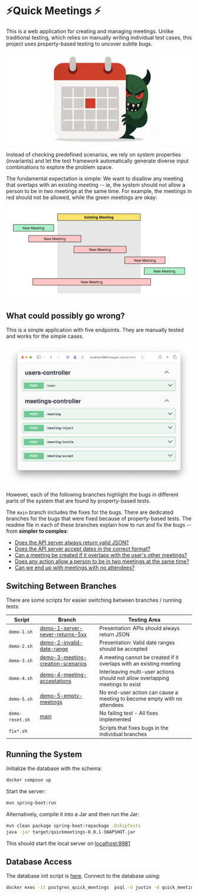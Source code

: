 # ⚡Quick Meetings ⚡

This is a web application for creating and managing meetings.
Unlike traditional testing, which relies on manually writing individual test cases, this project
uses property-based testing to uncover subtle bugs.

<img src="src/test/resources/bug.png" width="600">

Instead of checking predefined scenarios, we
rely on system properties (invariants) and let the test framework automatically generate diverse
input combinations to explore the problem space.

The fundamental expectation is simple: We want to disallow any meeting that overlaps with an
existing meeting -- ie, the system should not allow a person to be in two meetings at the same time.
For example, the meetings in red should not be allowed, while the green meetings are okay:

<img src="src/test/resources/overlap_cases.jpg" width="600">

## What could possibly go wrong?

This is a simple application with five endpoints. They are manually tested and works for the simple
cases.

<img src="src/test/resources/swagger.png" width="600">

However, each of the following branches highlight the bugs in different parts of the system that are
found by
property-based tests.

The `main` branch includes the fixes for the bugs. There are dedicated branches for the bugs that
were fixed because of property-based tests. The readme file in each of these branches explain how to
run and fix the
bugs -- from **simpler to complex**:

- [Does the API server always return valid JSON?](https://github.com/mourjo/quick-meetings/tree/demo-1-server-never-returns-5xx)
- [Does the API server accept dates in the correct format?](https://github.com/mourjo/quick-meetings/tree/demo-2-invalid-date-range)
- [Can a meeting be created if it overlaps with the user's other meetings?](https://github.com/mourjo/quick-meetings/tree/demo-3-meeting-creation-scenarios)
- [Does any action allow a person to be in two meetings at the same time?](https://github.com/mourjo/quick-meetings/tree/demo-4-meeting-acceptations)
- [Can we end up with meetings with no attendees?](https://github.com/mourjo/quick-meetings/tree/demo-5-empty-meetings)

## Switching Between Branches

There are some scripts for easier switching between branches / running tests:

| Script          | Branch                                                                                                               | Testing Area                                                                   |
|-----------------|----------------------------------------------------------------------------------------------------------------------|--------------------------------------------------------------------------------|
| `demo-1.sh`     | [demo-1-server-never-returns-5xx](https://github.com/mourjo/quick-meetings/tree/demo-1-server-never-returns-5xx)     | Presentation: APIs should always return JSON                                   |
| `demo-2.sh`     | [demo-2-invalid-date-range](https://github.com/mourjo/quick-meetings/tree/demo-2-invalid-date-range)                 | Presentation: Valid date ranges should be accepted                             |
| `demo-3.sh`     | [demo-3-meeting-creation-scenarios](https://github.com/mourjo/quick-meetings/tree/demo-3-meeting-creation-scenarios) | A meeting cannot be created if it overlaps with an existing meeting            |
| `demo-4.sh`     | [demo-4-meeting-acceptations](https://github.com/mourjo/quick-meetings/tree/demo-4-meeting-acceptations)             | Interleaving multi-user actions should not allow overlapping meetings to exist |
| `demo-5.sh`     | [demo-5-empty-meetings](https://github.com/mourjo/quick-meetings/tree/demo-5-empty-meetings)                         | No end-user action can cause a meeting to become empty with no attendees       |
| `demo-reset.sh` | [main](https://github.com/mourjo/quick-meetings/)                                                                    | No failing test - All fixes implemented                                        |
| `fix*.sh`       |                                                                                                                      | Scripts that fixes bugs in the individual branches                             |

## Running the System

Initialize the database with the schema:

```bash
docker compose up
```

Start the server:

```bash
mvn spring-boot:run 
```

Alternatively, compile it into a Jar and then run the Jar:

```bash
mvn clean package spring-boot:repackage -DskipTests 
java -jar target/quickmeetings-0.0.1-SNAPSHOT.jar
```

This should start the local server
on [localhost:9981](http://localhost:9981/swagger-ui/index.html#/)

## Database Access

The database init script
is [here](https://github.com/mourjo/quick-meetings/blob/main/src/test/resources/init.sql). Connect
to the database using:

```bash
docker exec -it postgres_quick_meetings  psql -U justin -d quick_meetings_test_db
```
